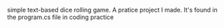 simple text-based dice rolling game. A pratice project I made. It's found in the program.cs file in coding practice

